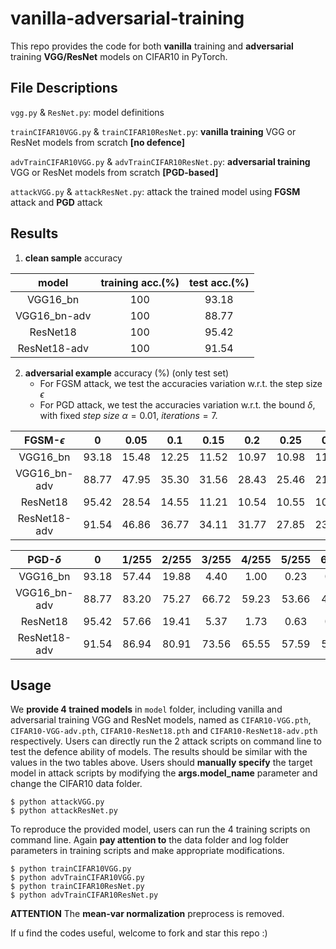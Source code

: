 # vanilla-adversarial-training

This repo provides the code for both **vanilla** training and **adversarial** training **VGG/ResNet** models on CIFAR10 in PyTorch.

## File Descriptions

`vgg.py` & `ResNet.py`: model definitions

`trainCIFAR10VGG.py` & `trainCIFAR10ResNet.py`: **vanilla training** VGG or ResNet models from scratch **[no defence]**

`advTrainCIFAR10VGG.py` & `advTrainCIFAR10ResNet.py`: **adversarial training** VGG or ResNet models from scratch **[PGD-based]**

`attackVGG.py` & `attackResNet.py`: attack the trained model using **FGSM** attack and **PGD** attack


## Results

1. **clean sample** accuracy

model       | training acc.(%) | test acc.(%)
:-:         | :-:              | :-:
VGG16_bn    | 100              | 93.18
VGG16_bn-adv| 100              | 88.77
ResNet18    | 100              | 95.42
ResNet18-adv| 100              | 91.54

2. **adversarial example** accuracy (%) (only test set)
   - For FGSM attack, we test the accuracies variation w.r.t. the step size $\epsilon$
   - For PGD attack, we test the accuracies variation w.r.t. the bound $\delta$, with fixed $step\ size\ \alpha=0.01,\ iterations=7$.

FGSM-$\epsilon$ | 0   | 0.05 | 0.1 | 0.15 | 0.2 | 0.25 | 0.3 | 0.35 | 0.4 
 :-:            |:-:  | :-:  | :-: | :-:  | :-: | :-:  | :-: | :-:  | :-:
VGG16_bn        |93.18| 15.48|12.25| 11.52|10.97|10.98 |11.18| 11.40|11.49
VGG16_bn-adv    |88.77| 47.95|35.30| 31.56|28.43|25.46 |21.91| 18.71|16.20
ResNet18        |95.42| 28.54|14.55| 11.21|10.54|10.55 |10.92| 11.27|11.40
ResNet18-adv    |91.54| 46.86|36.77| 34.11|31.77|27.85 |23.17| 19.07|16.91

PGD-$\delta$ | 0   | 1/255 | 2/255 | 3/255 | 4/255 | 5/255 | 6/255 | 7/255 | 8/255 | 9/255 | 10/255 | 11/255 | 12/255
 :-:         |:-:  | :-:   | :-:   | :-:   | :-:   | :-:   | :-:   | :-:   | :-:   | :-:   | :-:    | :-:    | :-:
VGG16_bn     |93.18| 57.44 | 19.88 | 4.40  | 1.00  | 0.23  | 0.05  | 0.06  | 0.02  | 0.03  | 0.01   | 0.01   | 0.01
VGG16_bn-adv |88.77| 83.20 | 75.27 | 66.72 | 59.23 | 53.66 | 49.90 | 46.77 | 44.23 | 42.24 | 40.86  | 39.76  | 38.95
ResNet18     |95.42| 57.66 | 19.41 | 5.37  | 1.73  | 0.63  | 0.22  | 0.12  | 0.07  | 0.03  | 0.02   | 0.05   | 0.04
ResNet18-adv |91.54| 86.94 | 80.91 | 73.56 | 65.55 | 57.59 | 50.33 | 45.03 | 40.35 | 36.94 | 34.49  | 32.49  | 31.01

## Usage

We **provide 4 trained models** in `model` folder, including vanilla and adversarial training VGG and ResNet models, named as `CIFAR10-VGG.pth`, `CIFAR10-VGG-adv.pth`, `CIFAR10-ResNet18.pth` and `CIFAR10-ResNet18-adv.pth` respectively.
Users can directly run the 2 attack scripts on command line to test the defence ability of models.
The results should be similar with the values in the two tables above.
Users should **manually specify** the target model in attack scripts by modifying the **args.model_name** parameter and change the CIFAR10 data folder.
```
$ python attackVGG.py
$ python attackResNet.py
```

To reproduce the provided model, users can run the 4 training scripts on command line.
Again **pay attention to** the data folder and log folder parameters in training scripts and make appropriate modifications.
```
$ python trainCIFAR10VGG.py
$ python advTrainCIFAR10VGG.py
$ python trainCIFAR10ResNet.py
$ python advTrainCIFAR10ResNet.py
```

**ATTENTION** The **mean-var normalization** preprocess is removed.

If u find the codes useful, welcome to fork and star this repo :)